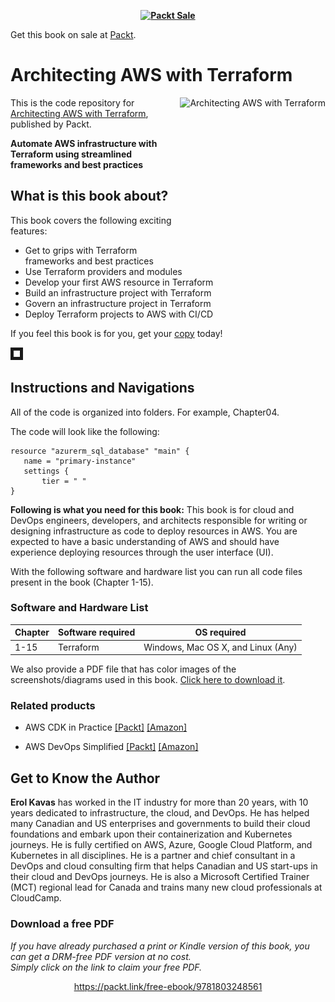 
<b><p align='center'>[![Packt Sale](https://static.packt-cdn.com/assets/images/image.jpeg)](https://www.packtpub.com/)</p></b>Get this book on sale at [Packt](https://www.packtpub.com/).

# Architecting AWS with Terraform

<a href="https://www.packtpub.com/product/architecting-aws-with-terraform/9781803248561?utm_source=github&utm_medium=repository&utm_campaign=9781803248561"><img src="https://content.packt.com/B18198/cover_image_small.jpg" alt="Architecting AWS with Terraform" height="256px" align="right"></a>

This is the code repository for [Architecting AWS with Terraform](https://www.packtpub.com/product/architecting-aws-with-terraform/9781803248561?utm_source=github&utm_medium=repository&utm_campaign=9781803248561), published by Packt.

**Automate AWS infrastructure with Terraform using streamlined frameworks and best practices**

## What is this book about?

This book covers the following exciting features:
* Get to grips with Terraform frameworks and best practices
* Use Terraform providers and modules
* Develop your first AWS resource in Terraform
* Build an infrastructure project with Terraform
* Govern an infrastructure project in Terraform
* Deploy Terraform projects to AWS with CI/CD

If you feel this book is for you, get your [copy](https://www.amazon.com/dp/1803248564) today!

<a href="https://www.packtpub.com/?utm_source=github&utm_medium=banner&utm_campaign=GitHubBanner"><img src="https://raw.githubusercontent.com/PacktPublishing/GitHub/master/GitHub.png" 
alt="https://www.packtpub.com/" border="5" /></a>

## Instructions and Navigations
All of the code is organized into folders. For example, Chapter04.

The code will look like the following:
```
resource "azurerm_sql_database" "main" { 
   name = "primary-instance" 
   settings { 
       tier = " " 
}
```

**Following is what you need for this book:**
This book is for cloud and DevOps engineers, developers, and architects responsible for writing or designing infrastructure as code to deploy resources in AWS. You are expected to have a basic understanding of AWS and should have experience deploying resources through the user interface (UI).

With the following software and hardware list you can run all code files present in the book (Chapter 1-15).
### Software and Hardware List
| Chapter | Software required | OS required |
| -------- | ------------------------------------ | ----------------------------------- |
| 1-15 | Terraform | Windows, Mac OS X, and Linux (Any) |

We also provide a PDF file that has color images of the screenshots/diagrams used in this book. [Click here to download it]().

### Related products
* AWS CDK in Practice [[Packt]](https://www.packtpub.com/product/aws-cdk-in-practice/9781801812399?utm_source=github&utm_medium=repository&utm_campaign=9781801812399) [[Amazon]](https://www.amazon.com/dp/180181239X)

* AWS DevOps Simplified [[Packt]](https://www.packtpub.com/product/aws-devops-simplified/9781837634460?utm_source=github&utm_medium=repository&utm_campaign=9781837634460) [[Amazon]](https://www.amazon.com/dp/1837634467)

## Get to Know the Author
**Erol Kavas**
has worked in the IT industry for more than 20 years, with 10 years dedicated to infrastructure, the cloud, and DevOps. He has helped many Canadian and US enterprises and governments to build their cloud foundations and embark upon their containerization and Kubernetes journeys. He is fully certified on AWS, Azure, Google Cloud Platform, and Kubernetes in all disciplines. He is a partner and chief consultant in a DevOps and cloud consulting firm that helps Canadian and US start-ups in their cloud and DevOps journeys. He is also a Microsoft Certified Trainer (MCT) regional lead for Canada and trains many new cloud professionals at CloudCamp.

### Download a free PDF

 <i>If you have already purchased a print or Kindle version of this book, you can get a DRM-free PDF version at no cost.<br>Simply click on the link to claim your free PDF.</i>
<p align="center"> <a href="https://packt.link/free-ebook/9781803248561">https://packt.link/free-ebook/9781803248561 </a> </p>
